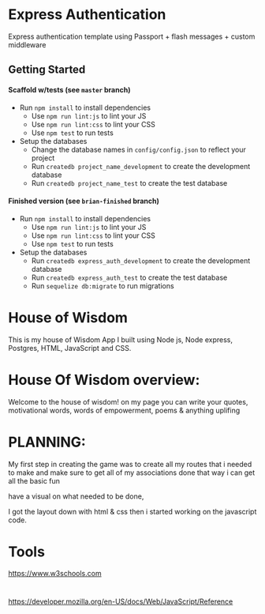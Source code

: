 # Express Authentication

Express authentication template using Passport + flash messages + custom middleware

## Getting Started

#### Scaffold w/tests (see `master` branch)

* Run `npm install` to install dependencies
  * Use `npm run lint:js` to lint your JS
  * Use `npm run lint:css` to lint your CSS
  * Use `npm test` to run tests
* Setup the databases
  * Change the database names in `config/config.json` to reflect your project
  * Run `createdb project_name_development` to create the development database
  * Run `createdb project_name_test` to create the test database

#### Finished version (see `brian-finished` branch)

* Run `npm install` to install dependencies
  * Use `npm run lint:js` to lint your JS
  * Use `npm run lint:css` to lint your CSS
  * Use `npm test` to run tests
* Setup the databases
  * Run `createdb express_auth_development` to create the development database
  * Run `createdb express_auth_test` to create the test database
  * Run `sequelize db:migrate` to run migrations

# House of Wisdom
This is my house of Wisdom App I built using Node js, Node express, Postgres, HTML, JavaScript and CSS.




# House Of Wisdom overview:
Welcome to the house of wisdom! on my page you can write your quotes, motivational words, words of empowerment, poems & anything uplifing






# PLANNING:
My first step in creating the game was to create all my routes that i needed to make and make sure to get all of my associations done that way i can get all the basic fun

have a visual on what needed to be done, 

I got the layout down with html & css then i started working on the javascript code. 


# Tools
https://www.w3schools.com
#
https://developer.mozilla.org/en-US/docs/Web/JavaScript/Reference

